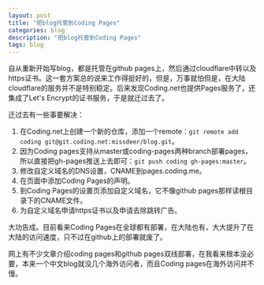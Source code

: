 ```yaml
---
layout: post
title: "把blog托管到Coding Pages"
categories: blog
description: "把blog托管到Coding Pages"
tags: blog
---
```


自从重新开始写blog，都是托管在github pages上，然后通过cloudflare中转以及https证书。这一套方案总的说来工作得挺好的，但是，万事就怕但是，在大陆cloudflare的服务并不是特别稳定。后来发现Coding.net也提供Pages服务了，还集成了Let's Encrypt的证书服务，于是就迁过去了。

迁过去有一些事要解决：

1. 在Coding.net上创建一个新的仓库，添加一个remote：`git remote add coding git@git.coding.net:missdeer/blog.git`。
2. 因为Coding pages支持从master或coding-pages两种branch部署pages，所以直接把gh-pages推送上去即可：`git push coding gh-pages:master`。
3. 修改自定义域名的DNS设置，CNAME到pages.coding.me。
4. 在页面中添加Coding Pages的声明。
5. 到Coding Pages的设置页添加自定义域名，它不像github pages那样读根目录下的CNAME文件。
6. 为自定义域名申请https证书以及申请去除跳转广告。

大功告成。目前看来Coding Pages在全球都有部署，在大陆也有，大大提升了在大陆的访问速度，只不过在github上的部署就废了。

网上有不少文章介绍coding pages和github pages双线部署，在我看来根本没必要，本来一个中文blog就没几个海外访问者，而且Coding pages在海外访问并不慢。
